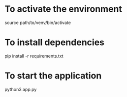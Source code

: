 # To activate the environment
source path/to/venv/bin/activate

# To install dependencies
pip install -r requirements.txt

# To start the application
python3 app.py
